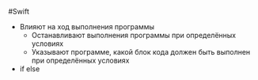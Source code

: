 #Swift 
- Влияют на ход выполнения программы
	- Останавливают выполнения программы при определённых условиях
	- Указывают программе, какой блок кода должен быть выполнен при определённых условиях
- if else